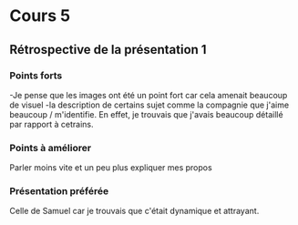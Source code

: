 # Cours 5
## Rétrospective de la présentation 1

### Points forts
-Je pense que les images ont été un point fort car cela amenait beaucoup de visuel
-la description de certains sujet comme la compagnie que j'aime beaucoup / m'identifie. En effet, je trouvais que j'avais beaucoup détaillé par rapport à cetrains. 

### Points à améliorer
Parler moins vite et un peu plus expliquer mes propos

### Présentation préférée
Celle de Samuel car je trouvais que c'était dynamique et attrayant. 
